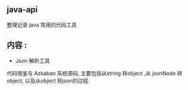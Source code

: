 ## java-api

整理记录 java 常用的代码工具

## 内容 :

- Json 解析工具

代码借鉴与 Azkaban 系统源码, 主要包括从string 转object ,从 jsonNode 转object, 以及从object 转json的过程.
